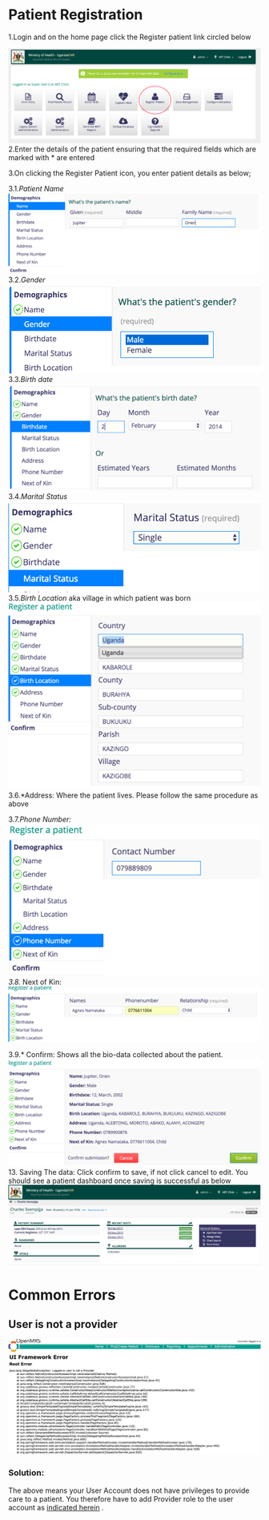 # Patient Registration 
1.Login and on the home page click the Register patient link circled below

![Register Patient Link](images/register_patient_link.png)
2.Enter the details of the patient ensuring that the required fields which are marked with * are entered

3.On clicking the Register Patient icon, you enter patient details as below;

3.1.*Patient Name*![PatientName](images/name.png)
3.2.*Gender* ![Gender](images/gender.png)
3.3.*Birth date* ![Birthdate](images/birth_date.png)
 3.4.*Marital Status*![Marital Status](images/marital_status.png)
 3.5.*Birth Location* aka village in which patient was born![birthlocation](images/birth_location.png)
 3.6.*Address: Where the patient lives. Please follow the same procedure as above
 
3.7.*Phone Number: ![phone number](images/phone_number.png)
3.8.* Next of Kin: ![Next of Kin](images/next_of_kin.png)

3.9.* Confirm: Shows all the bio-data collected about the patient.![Confirm](images/confirmation.png)
13. Saving The data: Click confirm to save, if not click cancel to edit. You should see a patient dashboard once saving is successful as below ![](images/patient_dashboard.png)


# Common Errors 
## User is not a provider
![User Not Provider Error](images/logged_in_user_not_provider.png)

### Solution:
The above means your User Account does not have privileges to provide care to a patient. You therefore have to add Provider role to the user account as [indicated herein](making_an_existing_user_a_provider.md) .
